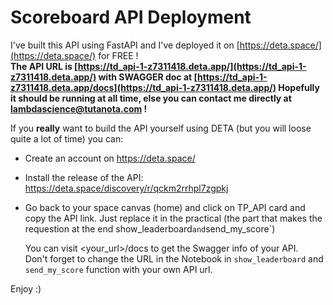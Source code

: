 # Scoreboard API Deployment

I've built this API using FastAPI and I've deployed it on [https://deta.space/](https://deta.space/) for FREE !  
**The API URL is [https://td_api-1-z7311418.deta.app/](https://td_api-1-z7311418.deta.app/) with SWAGGER doc at [https://td_api-1-z7311418.deta.app/docs](https://td_api-1-z7311418.deta.app/)
Hopefully it should be running at all time, else you can contact me directly at lambdascience@tutanota.com !**

If you **really** want to build the API yourself using DETA (but you will loose quite a lot of time) you can:

- Create an account on https://deta.space/
- Install the release of the API: https://deta.space/discovery/r/qckm2rrhpl7zgpkj
- Go back to your space canvas (home) and click on TP_API card and copy the API link. Just replace it in the practical (the part that makes the requestion at the end show_leaderboard`and`send_my_score`)

  You can visit <your_url>/docs to get the Swagger info of your API.  
  Don't forget to change the URL in the Notebook in `show_leaderboard` and `send_my_score` function with your own API url.

Enjoy :)
